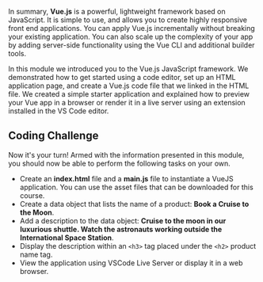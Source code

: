 In summary, **Vue.js** is a powerful, lightweight framework based on JavaScript. It is simple to use, and allows you to create highly responsive front end applications. You can apply Vue.js incrementally without breaking your existing application. You can also scale up the complexity of your app by adding server-side functionality using the Vue CLI and additional builder tools.

In this module we introduced you to the Vue.js JavaScript framework. We demonstrated how to get started using a code editor, set up an HTML application page, and create a Vue.js code file that we linked in the HTML file. We created a simple starter application and explained how to preview your Vue app in a browser or render it in a live server using an extension installed in the VS Code editor.

## Coding Challenge

Now it's your turn! Armed with the information presented in this module, you should now be able to perform the following tasks on your own.

- Create an **index.html** file and a **main.js** file to instantiate a VueJS application. You can use the asset files that can be downloaded for this course.
- Create a data object that lists the name of a product: **Book a Cruise to the Moon**.
- Add a description to the data object: **Cruise to the moon in our luxurious shuttle. Watch the astronauts working outside the International Space Station**.
- Display the description within an `<h3>` tag placed under the `<h2>` product name tag.
- View the application using VSCode Live Server or display it in a web browser.
